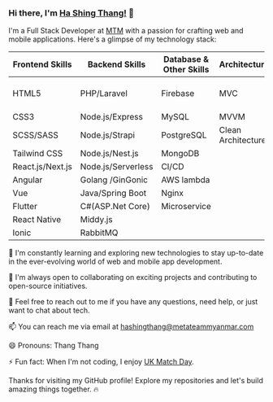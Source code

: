 ### Hi there, I'm [Ha Shing Thang!](https://devidol-mm.cyclic.app/) 👋

I'm a Full Stack Developer at [MTM](https://metateammyanmar.com/en/) with a passion for crafting web and mobile applications. Here's a glimpse of my technology stack:

| Frontend Skills  | Backend Skills    | Database & Other Skills  |Architecture       | Cyber Security           |
|------------------|-------------------|--------------------------|-------------------|--------------------------|
| HTML5            | PHP/Laravel       | Firebase                 | MVC               |Web Application Security  |
| CSS3             | Node.js/Express   | MySQL                    | MVVM              |                          |
| SCSS/SASS        | Node.js/Strapi    | PostgreSQL               | Clean Architecture|                          |
| Tailwind CSS     | Node.js/Nest.js   | MongoDB                  |                   |                          |
| React.js/Next.js | Node.js/Serverless  | CI/CD                    |                   |                          |
| Angular          | Golang /GinGonic  | AWS lambda               |                   |                          |
| Vue              | Java/Spring Boot  | Nginx                    |                   |                          |
| Flutter          | C#(ASP.Net Core)  | Microservice             |                   |                          |
| React Native     | Middy.js          |                          |                   |                          |
| Ionic            | RabbitMQ          |                          |                   |                          |


🌱 I'm constantly learning and exploring new technologies to stay up-to-date in the ever-evolving world of web and mobile app development.

👯 I'm always open to collaborating on exciting projects and contributing to open-source initiatives.

💬 Feel free to reach out to me if you have any questions, need help, or just want to chat about tech.

📫 You can reach me via email at hashingthang@metateammyanmar.com

😄 Pronouns: Thang Thang

⚡ Fun fact: When I'm not coding, I enjoy [UK Match Day](https://www.youtube.com/results?search_query=uk+match+day).

Thanks for visiting my GitHub profile! Explore my repositories and let's build amazing things together. 🔥
